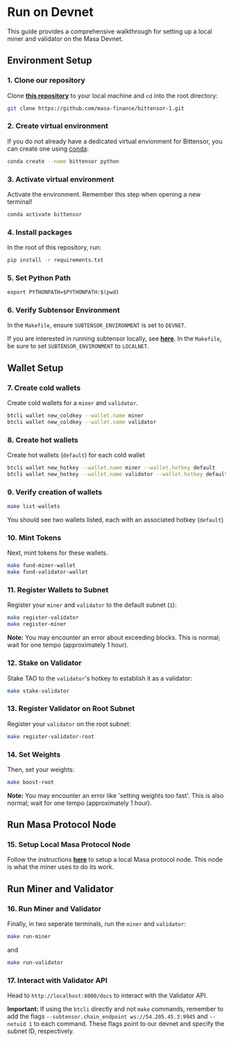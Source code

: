 # Run on Devnet

This guide provides a comprehensive walkthrough for setting up a local miner and validator on the Masa Devnet.

## Environment Setup

### 1. Clone our repository

Clone **[this repository](https://github.com/masa-finance/bittensor-1)** to your local machine and `cd` into the root directory:

```bash
git clone https://github.com/masa-finance/bittensor-1.git
```

### 2. Create virtual environment

If you do not already have a dedicated virtual envionment for Bittensor, you can create one using [conda](https://conda.io/projects/conda/en/latest/user-guide/install/index.html):

```bash
conda create --name bittensor python
```

### 3. Activate virtual environment

Activate the environment. Remember this step when opening a new terminal!

```bash
conda activate bittensor
```

### 4. Install packages

In the root of this repository, run:

```bash
pip install -r requirements.txt
```

### 5. Set Python Path

```cmd
export PYTHONPATH=$PYTHONPATH:$(pwd)
```

### 6. Verify Subtensor Environment

In the `Makefile`, ensure `SUBTENSOR_ENVIRONMENT` is set to `DEVNET`.

If you are interested in running subtensor locally, see **[here](./running_on_staging.md)**. In the `Makefile`, be sure to set `SUBTENSOR_ENVIRONMENT` to `LOCALNET`.

## Wallet Setup

### 7. Create cold wallets

Create cold wallets for a `miner` and `validator`.

```bash
btcli wallet new_coldkey --wallet.name miner
btcli wallet new_coldkey --wallet.name validator
```

### 8. Create hot wallets

Create hot wallets (`default`) for each cold wallet

```bash
btcli wallet new_hotkey --wallet.name miner --wallet.hotkey default
btcli wallet new_hotkey --wallet.name validator --wallet.hotkey default
```

### 9. Verify creation of wallets

```bash
make list-wallets
```

You should see two wallets listed, each with an associated hotkey (`default`)

### 10. Mint Tokens

Next, mint tokens for these wallets.

```bash
make fund-miner-wallet
make fund-validator-wallet
```

### 11. Register Wallets to Subnet

Register your `miner` and `validator` to the default subnet (`1`):

```bash
make register-validator
make register-miner
```

**Note:** You may encounter an error about exceeding blocks. This is normal; wait for one tempo (approximately 1 hour).

### 12. Stake on Validator

Stake TAO to the `validator`'s hotkey to establish it as a validator:

```bash
make stake-validator
```

### 13. Register Validator on Root Subnet

Register your `validator` on the root subnet:

```bash
make register-validator-root
```

### 14. Set Weights

Then, set your weights:

```bash
make boost-root
```

**Note:** You may encounter an error like 'setting weights too fast'. This is also normal; wait for one tempo (approximately 1 hour).

## Run Masa Protocol Node

### 15. Setup Local Masa Protocol Node

Follow the instructions **[here](https://github.com/masa-finance/masa-oracle/blob/test/DOCKER.md)** to setup a local Masa protocol node. This node is what the miner uses to do its work.

## Run Miner and Validator

### 16. Run Miner and Validator

Finally, in two seperate terminals, run the `miner` and `validator`:

```bash
make run-miner
```

and

```bash
make run-validator
```

### 17. Interact with Validator API

Head to `http://localhost:8000/docs` to interact with the Validator API.

**Important:** If using the `btcli` directly and not `make` commands, remember to add the flags `--subtensor.chain_endpoint ws://54.205.45.3:9945` and `--netuid 1` to each command. These flags point to our devnet and specify the subnet ID, respectively.
